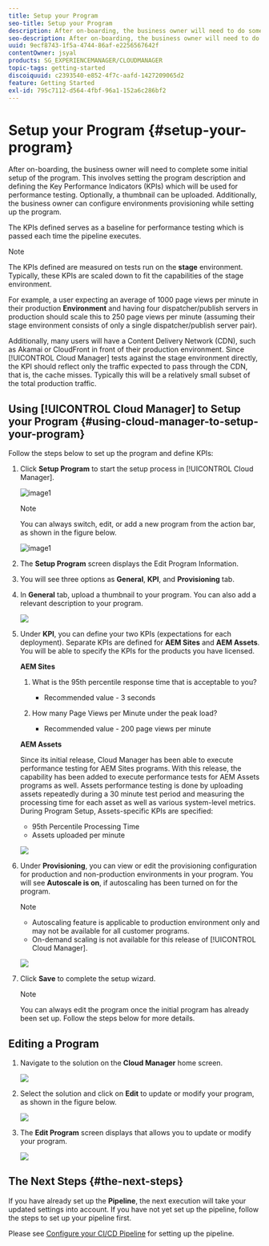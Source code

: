 ```yaml
---
title: Setup your Program
seo-title: Setup your Program
description: After on-boarding, the business owner will need to do some initial setup of the program.
seo-description: After on-boarding, the business owner will need to do some initial setup of Adobe AEM Cloud Manager. This involves setting the program description and defining the KPIs which will be used for performance testing. 
uuid: 9ecf8743-1f5a-4744-86af-e2256567642f
contentOwner: jsyal
products: SG_EXPERIENCEMANAGER/CLOUDMANAGER
topic-tags: getting-started
discoiquuid: c2393540-e852-4f7c-aafd-1427209065d2
feature: Getting Started
exl-id: 795c7112-d564-4fbf-96a1-152a6c286bf2
---
```

# Setup your Program {#setup-your-program}

After on-boarding, the business owner will need to complete some initial setup of the program. This involves setting the program description and defining the Key Performance Indicators (KPIs) which will be used for performance testing. Optionally, a thumbnail can be uploaded. Additionally, the business owner can configure environments provisioning while setting up the program.

The KPIs defined serves as a baseline for performance testing which is passed each time the pipeline executes.

>[!NOTE]
>
>The KPIs defined are measured on tests run on the **stage** environment. Typically, these KPIs are scaled down to fit the capabilities of the stage environment.
>
>For example, a user expecting an average of 1000 page views per minute in their production **Environment** and having four dispatcher/publish servers in production should scale this to 250 page views per minute (assuming their stage environment consists of only a single dispatcher/publish server pair).
>
>Additionally, many users will have a Content Delivery Network (CDN), such as Akamai or CloudFront in front of their production environment. Since [!UICONTROL Cloud Manager] tests against the stage environment directly, the KPI should reflect only the traffic expected to pass through the CDN, that is, the cache misses. Typically this will be a relatively small subset of the total production traffic.

## Using [!UICONTROL Cloud Manager] to Setup your Program {#using-cloud-manager-to-setup-your-program}

Follow the steps below to set up the program and define KPIs:

1. Click **Setup Program** to start the setup process in [!UICONTROL Cloud Manager].

   ![image1](assets/set-up-program/setup1.png)

   >[!NOTE]
   > You can always switch, edit, or add a new program from the action bar, as shown in the figure below.

   ![image1](assets/set-up-program/setup2.png)


1. The **Setup Program** screen displays the Edit Program Information.

1. You will see three options as **General**, **KPI**, and **Provisioning** tab.

1. In **General** tab, upload a thumbnail to your program. You can also add a relevant description to your program.

   ![](assets/Setup_Program-General.png)

1. Under **KPI**, you can define your two KPIs (expectations for each deployment). Separate KPIs are defined for **AEM Sites** and **AEM Assets**. You will be able to specify the KPIs for the products you have licensed.

   **AEM Sites**

    1. What is the 95th percentile response time that is acceptable to you?

       * Recommended value - 3 seconds

    1. How many Page Views per Minute under the peak load?

        * Recommended value - 200 page views per minute

   **AEM Assets**

    Since its initial release, Cloud Manager has been able to execute performance testing for AEM Sites programs. With this release, the capability has been added to execute performance tests for AEM Assets programs as well. Assets performance testing is done by uploading assets repeatedly during a 30 minute test period and measuring the processing time for each asset as well as various system-level metrics.
    During Program Setup, Assets-specific KPIs are specified:

    * 95th Percentile Processing Time
    * Assets uploaded per minute

   ![](assets/Setup_Program-KPIs.png)

1. Under **Provisioning**, you can view or edit the provisioning configuration for production and non-production environments in your program. You will see **Autoscale is on**, if autoscaling has been turned on for the program.

   >[!NOTE]
   >
   >* Autoscaling feature is applicable to production environment only and may not be available for all customer programs.
   >* On-demand scaling is not available for this release of [!UICONTROL Cloud Manager].

   ![](assets/Setup_Program-Provisioning.png)

1. Click **Save** to complete the setup wizard.

   >[!NOTE]
   >
   >You can always edit the program once the initial program has already been set up. Follow the steps below for more details.

## Editing a Program

1. Navigate to the solution on the **Cloud Manager** home screen.

   ![](assets/SetUpProgram5.png)

1. Select the solution and click on **Edit** to update or modify your program, as shown in the figure below.

   ![](assets/SetUpProgram6.png) 

1. The **Edit Program** screen displays that allows you to update or modify your program.

   ![](assets/Editing_Program-screen3.png)

## The Next Steps {#the-next-steps}

If you have already set up the **Pipeline**, the next execution will take your updated settings into account. If you have not yet set up the pipeline, follow the steps to set up your pipeline first.

Please see [Configure your CI/CD Pipeline](https://helpx.adobe.com/experience-manager/cloud-manager/using/configuring-pipeline.html) for setting up the pipeline.
